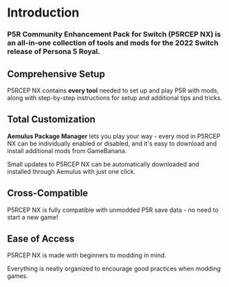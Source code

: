 # Introduction

### P5R Community Enhancement Pack for Switch (P5RCEP NX) is an all-in-one collection of tools and mods for the 2022 Switch release of Persona 5 Royal.

## Comprehensive Setup

P5RCEP NX contains **every tool** needed to set up and play P5R with mods, along with step-by-step instructions for setup and additional tips and tricks.

## Total Customization

**Aemulus Package Manager** lets you play your way - every mod in P5RCEP NX can be individually enabled or disabled, and it's easy to download and install additional mods from GameBanana.

Small updates to P5RCEP NX can be automatically downloaded and installed through Aemulus with just one click.

## Cross-Compatible

P5RCEP NX is fully compatible with unmodded P5R save data - no need to start a new game!

## Ease of Access

P5RCEP NX is made with beginners to modding in mind.

Everything is neatly organized to encourage good practices when modding games.
